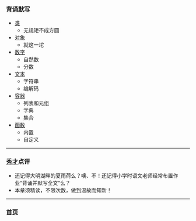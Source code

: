 ### [背诵默写](https://github.com/nagexiucai/manuscripts/blob/master/Python半深入讲义/背诵默写 "背诵默写") ###
- [类](https://github.com/nagexiucai/manuscripts/blob/master/Python半深入讲义/背诵默写/类.md "类")
  - 无规矩不成方圆
- [对象](https://github.com/nagexiucai/manuscripts/blob/master/Python半深入讲义/背诵默写/对象.md "对象")
  - 就这一坨
- [数字](https://github.com/nagexiucai/manuscripts/blob/master/Python半深入讲义/背诵默写/数字.md "数字")
  - 自然数
  - 分数
- [文本](https://github.com/nagexiucai/manuscripts/blob/master/Python半深入讲义/背诵默写/文本.md "文本")
  - 字符串
  - 编解码
- [容器](https://github.com/nagexiucai/manuscripts/blob/master/Python半深入讲义/背诵默写/容器.md "容器")
  - 列表和元组
  - 字典
  - 集合
- [函数](https://github.com/nagexiucai/manuscripts/blob/master/Python半深入讲义/背诵默写/函数.md "函数")
  - 内置
  - 自定义

---
### [秀才](http://zhouguoqiang.cn/ "作者")点评 ###
- 还记得大明湖畔的夏雨荷么？噢、不！还记得小学时语文老师经常布置作业“背诵并默写全文”么？
- 本章须精读，不限次数，做到温故而知新！

---
### [首页](https://github.com/nagexiucai/manuscripts/blob/master/Python半深入讲义.md "首页") ###